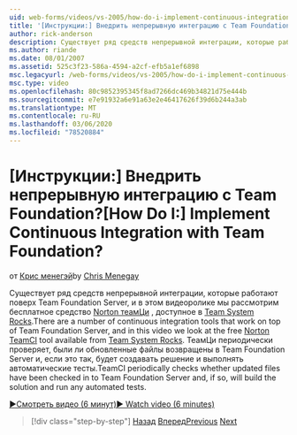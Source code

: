 ```yaml
---
uid: web-forms/videos/vs-2005/how-do-i-implement-continuous-integration-with-team-foundation
title: '[Инструкции:] Внедрить непрерывную интеграцию с Team Foundation? | Документы Майкрософт'
author: rick-anderson
description: Существует ряд средств непрерывной интеграции, которые работают поверх Team Foundation Server, и в этом видеоролике мы рассмотрим бесплатный инструмент Norton ТеамЦи Tool...
ms.author: riande
ms.date: 08/01/2007
ms.assetid: 525c3f23-586a-4594-a2cf-efb5a1ef6898
msc.legacyurl: /web-forms/videos/vs-2005/how-do-i-implement-continuous-integration-with-team-foundation
msc.type: video
ms.openlocfilehash: 80c9852395345f8ad7266dc469b34821d75e444b
ms.sourcegitcommit: e7e91932a6e91a63e2e46417626f39d6b244a3ab
ms.translationtype: MT
ms.contentlocale: ru-RU
ms.lasthandoff: 03/06/2020
ms.locfileid: "78520884"
---
```

# <a name="how-do-i-implement-continuous-integration-with-team-foundation"></a><span data-ttu-id="5cede-104">[Инструкции:] Внедрить непрерывную интеграцию с Team Foundation?</span><span class="sxs-lookup"><span data-stu-id="5cede-104">[How Do I:] Implement Continuous Integration with Team Foundation?</span></span>

<span data-ttu-id="5cede-105">от [Крис менегэй](https://twitter.com/CMenegay)</span><span class="sxs-lookup"><span data-stu-id="5cede-105">by [Chris Menegay](https://twitter.com/CMenegay)</span></span>

<span data-ttu-id="5cede-106">Существует ряд средств непрерывной интеграции, которые работают поверх Team Foundation Server, и в этом видеоролике мы рассмотрим бесплатное средство [Norton теамЦи](http://teamsystemrocks.com/files/12/tools/entry1018.aspx) , доступное в [Team System Rocks](http://teamsystemrocks.com/).</span><span class="sxs-lookup"><span data-stu-id="5cede-106">There are a number of continuous integration tools that work on top of Team Foundation Server, and in this video we look at the free [Norton TeamCI](http://teamsystemrocks.com/files/12/tools/entry1018.aspx) tool available from [Team System Rocks](http://teamsystemrocks.com/).</span></span> <span data-ttu-id="5cede-107">ТеамЦи периодически проверяет, были ли обновленные файлы возвращены в Team Foundation Server и, если это так, будет создавать решение и выполнять автоматические тесты.</span><span class="sxs-lookup"><span data-stu-id="5cede-107">TeamCI periodically checks whether updated files have been checked in to Team Foundation Server and, if so, will build the solution and run any automated tests.</span></span>

[<span data-ttu-id="5cede-108">&#9654;Смотреть видео (6 минут)</span><span class="sxs-lookup"><span data-stu-id="5cede-108">&#9654; Watch video (6 minutes)</span></span>](https://channel9.msdn.com/Blogs/ASP-NET-Site-Videos/how-do-i-implement-continuous-integration-with-team-foundation)

> [!div class="step-by-step"]
> <span data-ttu-id="5cede-109">[Назад](how-do-i-discover-application-changes-prior-to-deployment.md)
> [Вперед](how-do-i-automate-testing-using-team-build.md)</span><span class="sxs-lookup"><span data-stu-id="5cede-109">[Previous](how-do-i-discover-application-changes-prior-to-deployment.md)
[Next](how-do-i-automate-testing-using-team-build.md)</span></span>
